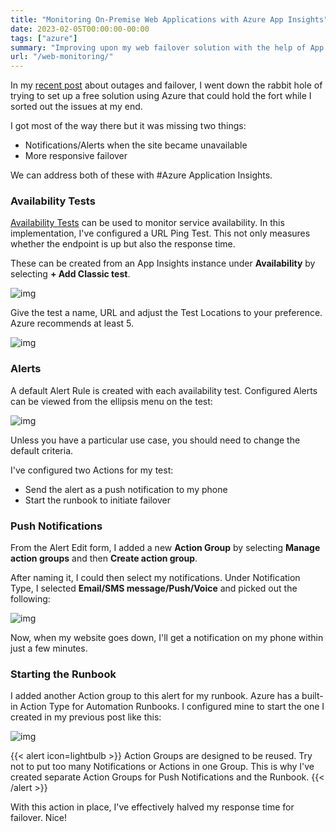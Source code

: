 ```yaml
---
title: "Monitoring On-Premise Web Applications with Azure App Insights"
date: 2023-02-05T00:00:00-00:00
tags: ["azure"]
summary: "Improving upon my web failover solution with the help of App Insights and Availability Monitoring 📊"
url: "/web-monitoring/"
---
```


In my [recent post](https://scottmckendry.tech/maintenance-web-app-azure/) about outages and failover, I went down the rabbit hole of trying to set up a free solution using Azure that could hold the fort while I sorted out the issues at my end.

I got most of the way there but it was missing two things:

-   Notifications/Alerts when the site became unavailable
-   More responsive failover

We can address both of these with #Azure Application Insights.

### Availability Tests

[Availability Tests](https://learn.microsoft.com/en-us/azure/azure-monitor/app/availability-overview?ref=scottmckendry.tech) can be used to monitor service availability. In this implementation, I've configured a URL Ping Test. This not only measures whether the endpoint is up but also the response time.

These can be created from an App Insights instance under **Availability** by selecting **\+ Add Classic test**.

![img](/img/on-prem-az-ai/availability-tests.png)

Give the test a name, URL and adjust the Test Locations to your preference. Azure recommends at least 5.

![img](/img/on-prem-az-ai/availability-tests-2.png)

### Alerts

A default Alert Rule is created with each availability test. Configured Alerts can be viewed from the ellipsis menu on the test:

![img](/img/on-prem-az-ai/alerts.png)

Unless you have a particular use case, you should need to change the default criteria.

I've configured two Actions for my test:

-   Send the alert as a push notification to my phone
-   Start the runbook to initiate failover

### Push Notifications

From the Alert Edit form, I added a new **Action Group** by selecting **Manage action groups** and then **Create action group**.

After naming it, I could then select my notifications. Under Notification Type, I selected **Email/SMS message/Push/Voice** and picked out the following:

![img](/img/on-prem-az-ai/push-notifications.png)

Now, when my website goes down, I'll get a notification on my phone within just a few minutes.

### Starting the Runbook

I added another Action group to this alert for my runbook. Azure has a built-in Action Type for Automation Runbooks. I configured mine to start the one I created in my previous post like this:

![img](/img/on-prem-az-ai/runbook-action.png)

{{< alert icon=lightbulb >}}
Action Groups are designed to be reused. Try not to put too many Notifications or Actions in one Group. This is why I've created separate Action Groups for Push Notifications and the Runbook.
{{< /alert >}}

With this action in place, I've effectively halved my response time for failover. Nice!
